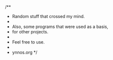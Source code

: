 /**
 * Random stuff that crossed my mind.
 *
 * Also, some programs that were used as a basis,
 * for other projects.
 * 
 * Feel free to use.
 * 
 * ynnos.org
 */
